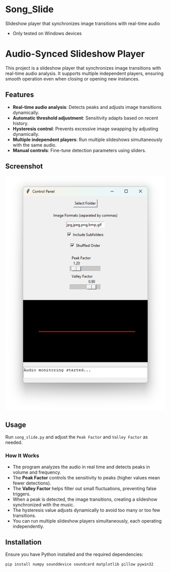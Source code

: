 # Song_Slide
Slideshow player that synchronizes image transitions with real-time audio
* Only tested on Windows devices

# Audio-Synced Slideshow Player

This project is a slideshow player that synchronizes image transitions with real-time audio analysis. It supports multiple independent players, ensuring smooth operation even when closing or opening new instances.

## Features
- **Real-time audio analysis**: Detects peaks and adjusts image transitions dynamically.
- **Automatic threshold adjustment**: Sensitivity adapts based on recent history.
- **Hysteresis control**: Prevents excessive image swapping by adjusting dynamically.
- **Multiple independent players**: Run multiple slideshows simultaneously with the same audio.
- **Manual controls**: Fine-tune detection parameters using sliders.

## Screenshot
![Sond_Slide](Song_Slide.png)

## Usage

Run `song_slide.py` and adjust the `Peak Factor` and `Valley Factor` as needed.

### How It Works
- The program analyzes the audio in real time and detects peaks in volume and frequency.
- The **Peak Factor** controls the sensitivity to peaks (higher values mean fewer detections).
- The **Valley Factor** helps filter out small fluctuations, preventing false triggers.
- When a peak is detected, the image transitions, creating a slideshow synchronized with the music.
- The hysteresis value adjusts dynamically to avoid too many or too few transitions.
- You can run multiple slideshow players simultaneously, each operating independently.

## Installation
Ensure you have Python installed and the required dependencies:

```bash
pip install numpy sounddevice soundcard matplotlib pillow pywin32

